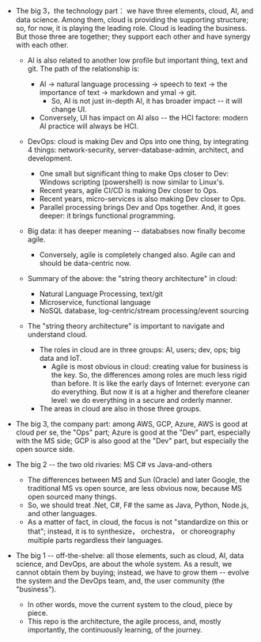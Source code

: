 
- The big 3，the technology part： we have three elements, cloud, AI, and data science. Among them, cloud is providing the supporting structure; so, for now, it is playing the leading role. Cloud is leading the business. But those three are together; they support each other and have synergy with each other. 

    * AI is also related to another low profile but important thing, text and git. The path of the relationship is:  
        - AI -> natural language processing -> speech to text -> the importance of text -> markdown and ymal -> git. 
            * So, AI is not just in-depth AI, it has broader impact -- it will change UI.
		- Conversely, UI has impact on AI also -- the HCI factore: modern AI practice will always be HCI. 
		
	* DevOps: cloud is making Dev and Ops into one thing, by integrating 4 things: network-security, server-database-admin, architect, and development. 
		- One small but significant thing to make Ops closer to Dev: Windows scripting (powershell) is now similar to Linux's.  
		- Recent years, agile CI/CD is making Dev closer to Ops.    
        - Recent years, micro-services is also making Dev closer to Ops.
		- Parallel processing brings Dev and Ops together. And, it goes deeper: it brings functional programming. 

    * Big data: it has deeper meaning -- datababses now finally become agile. 
	    - Conversely, agile is completely changed also. Agile can and should be data-centric now.       
	
    * Summary of the above: the "string theory architecture" in cloud: 
	    - Natural Language Processing, text/git 
		- Microservice, functional language
        - NoSQL database, log-centric/stream processing/event sourcing 

    * The "string theory architecture" is important to navigate and understand cloud.
	    - The roles in cloud are in three groups: AI, users; dev, ops; big data and IoT.
		    * Agile is most obvious in cloud: creating value for business is the key. So, the differences among roles are much less rigid than before. It is like the early days of Internet: everyone can do everything. But now it is at a higher and therefore cleaner level: we do everything in a secure and orderly manner.			
		- The areas in cloud are also in those three groups. 

- The big 3, the company part: among AWS, GCP, Azure, AWS is good at cloud per se, the "Ops" part; Azure is good at the "Dev" part, especially with the MS side; GCP is also good at the "Dev" part, but especially the open source side.

- The big 2 -- the two old rivaries: MS C# vs Java-and-others 
    * The differences between MS and Sun (Oracle) and later Google, the traditional MS vs open source, are less obvious now, because MS open sourced many things. 
    * So, we should treat .Net, C#, F# the same as Java, Python, Node.js, and other languages. 
    * As a matter of fact, in cloud, the focus is not "standardize on this or that"; instead, it is to synthesize， orchestra， or choreography multiple parts regardless their languages. 


- The big 1 -- off-the-shelve: all those elements, such as cloud, AI, data science, and DevOps, are about the whole system. As a result, we cannot obtain them by buying; instead, we have to grow them -- evolve the system and the DevOps team, and, the user community (the "business"). 
    * In other words, move the current system to the cloud, piece by piece.  
    * This repo is the architecture, the agile process, and, mostly importantly, the continuously learning, of the journey.

